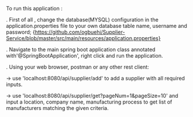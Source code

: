 To run this application :

. First of all , change the database(MYSQL) configuration in the application.properties file to your own database table name, username and password;
   {https://github.com/ogbuehi/Supplier-Service/blob/master/src/main/resources/application.properties}

. Navigate to the main spring boot application class annotated with'@SpringBootApplication', right click and run the application.

. Using your web browser, postman or any other rest client:

-> use 'localhost:8080/api/supplier/add' to add a supplier with all required inputs.

-> use 'localhost:8080/api/supplier/get?pageNum=1&pageSize=10' and input a location, company name, manufacturing process to get list of manufacturers matching the given criteria.
